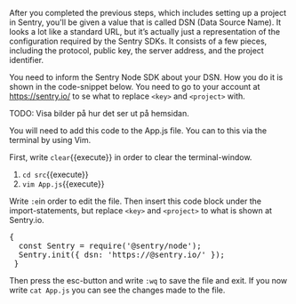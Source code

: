 After you completed the previous steps, which includes setting up a project in Sentry, you'll be given a value that is called DSN (Data Source Name). It looks a lot like a standard URL, but it’s actually just a representation of the configuration required by the Sentry SDKs. It consists of a few pieces, including the protocol, public key, the server address, and the project identifier.

You need to inform the Sentry Node SDK about your DSN. How you do it is shown in the code-snippet below. You need to go to your account at 
https://sentry.io/ to se what to replace `<key>` and `<project>` with. 
    
TODO: Visa bilder på hur det ser ut på hemsidan. 

You will need to add this code to the App.js file. You can to this via the terminal by using Vim.

First, write `clear`{{execute}} in order to clear the terminal-window. 

1. `cd src`{{execute}}
2. `vim App.js`{{execute}}

Write `:e`in order to edit the file. Then insert this code block under the import-statements, but replace `<key>` and `<project>` to what is shown at Sentry.io. 

<pre class="file">
{
  const Sentry = require('@sentry/node');
  Sentry.init({ dsn: 'https://<key>@sentry.io/<project>' });
 }
</pre>

Then press the esc-button and write `:wq` to save the file and exit. If you now write `cat App.js` you can see the changes made to the file.



